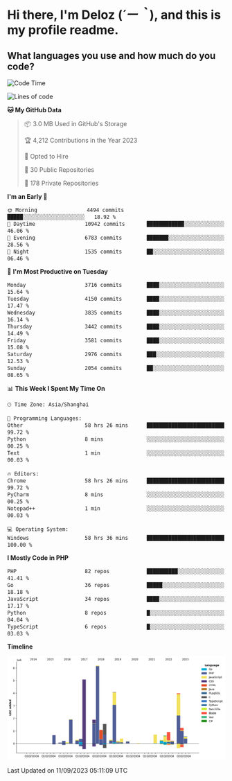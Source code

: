 # **Hi there, I'm Deloz (*´ー｀*), and this is my profile readme.**

## **What languages you use and how much do you code?**

<!--START_SECTION:waka-->
![Code Time](http://img.shields.io/badge/Code%20Time-2%2C360%20hrs%2015%20mins-blue)

![Lines of code](https://img.shields.io/badge/From%20Hello%20World%20I%27ve%20Written-32.9%20million%20lines%20of%20code-blue)

**🐱 My GitHub Data** 

> 📦 3.0 MB Used in GitHub's Storage 
 > 
> 🏆 4,212 Contributions in the Year 2023
 > 
> 💼 Opted to Hire
 > 
> 📜 30 Public Repositories 
 > 
> 🔑 178 Private Repositories 
 > 
**I'm an Early 🐤** 

```text
🌞 Morning                4494 commits        █████░░░░░░░░░░░░░░░░░░░░   18.92 % 
🌆 Daytime                10942 commits       ████████████░░░░░░░░░░░░░   46.06 % 
🌃 Evening                6783 commits        ███████░░░░░░░░░░░░░░░░░░   28.56 % 
🌙 Night                  1535 commits        ██░░░░░░░░░░░░░░░░░░░░░░░   06.46 % 
```
📅 **I'm Most Productive on Tuesday** 

```text
Monday                   3716 commits        ████░░░░░░░░░░░░░░░░░░░░░   15.64 % 
Tuesday                  4150 commits        ████░░░░░░░░░░░░░░░░░░░░░   17.47 % 
Wednesday                3835 commits        ████░░░░░░░░░░░░░░░░░░░░░   16.14 % 
Thursday                 3442 commits        ████░░░░░░░░░░░░░░░░░░░░░   14.49 % 
Friday                   3581 commits        ████░░░░░░░░░░░░░░░░░░░░░   15.08 % 
Saturday                 2976 commits        ███░░░░░░░░░░░░░░░░░░░░░░   12.53 % 
Sunday                   2054 commits        ██░░░░░░░░░░░░░░░░░░░░░░░   08.65 % 
```


📊 **This Week I Spent My Time On** 

```text
🕑︎ Time Zone: Asia/Shanghai

💬 Programming Languages: 
Other                    58 hrs 26 mins      █████████████████████████   99.72 % 
Python                   8 mins              ░░░░░░░░░░░░░░░░░░░░░░░░░   00.25 % 
Text                     1 min               ░░░░░░░░░░░░░░░░░░░░░░░░░   00.03 % 

🔥 Editors: 
Chrome                   58 hrs 26 mins      █████████████████████████   99.72 % 
PyCharm                  8 mins              ░░░░░░░░░░░░░░░░░░░░░░░░░   00.25 % 
Notepad++                1 min               ░░░░░░░░░░░░░░░░░░░░░░░░░   00.03 % 

💻 Operating System: 
Windows                  58 hrs 36 mins      █████████████████████████   100.00 % 
```

**I Mostly Code in PHP** 

```text
PHP                      82 repos            ██████████░░░░░░░░░░░░░░░   41.41 % 
Go                       36 repos            █████░░░░░░░░░░░░░░░░░░░░   18.18 % 
JavaScript               34 repos            ████░░░░░░░░░░░░░░░░░░░░░   17.17 % 
Python                   8 repos             █░░░░░░░░░░░░░░░░░░░░░░░░   04.04 % 
TypeScript               6 repos             █░░░░░░░░░░░░░░░░░░░░░░░░   03.03 % 
```



**Timeline**

![Lines of Code chart](https://raw.githubusercontent.com/deloz/deloz/main/assets/bar_graph.png)


 Last Updated on 11/09/2023 05:11:09 UTC
<!--END_SECTION:waka-->
